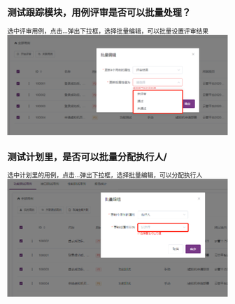 ## 测试跟踪模块，用例评审是否可以批量处理？

选中评审用例，点击...弹出下拉框，选择批量编辑，可以批量设置评审结果
![批量评审](../img/faq/批量评审.png)

## 测试计划里，是否可以批量分配执行人/

选中计划里的用例，点击...弹出下拉框，选择批量编辑，可以分配执行人
![批量分配执行人](../img/faq/批量分配执行人.png)